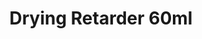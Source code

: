 ---
layout: product
title: "Drying Retarder 60ml"
price: "700" 
desc: "Sredstvo za usporavanje sušenja boje"
img_path: "/assets/img/AK737.jpg"
brand: "AK"
available: true
special_offer: false
new: false
soon: false
cat: "070000"
subcat: "070200"
subsubcat: "070205"
sifra: "AK737"
popular: false
---